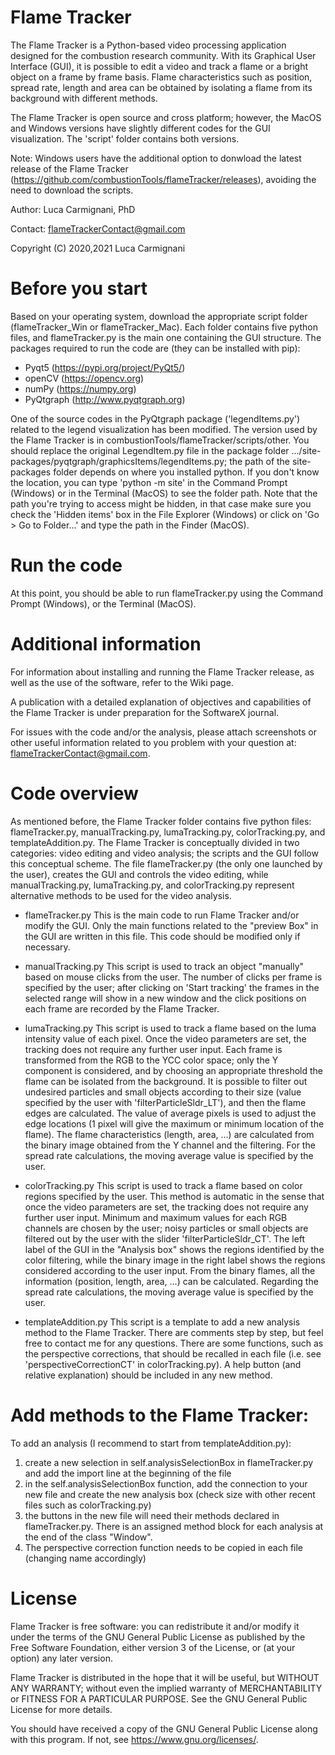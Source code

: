 # Flame Tracker
The Flame Tracker is a Python-based video processing application designed for the combustion research community. With its Graphical User Interface (GUI), it is possible to edit a video and track a flame or a bright object on a frame by frame basis. Flame characteristics such as position, spread rate, length and area can be obtained by isolating a flame from its background with different methods.

The Flame Tracker is open source and cross platform; however, the MacOS and Windows versions have slightly different codes for the GUI visualization. The 'script' folder contains both versions.

Note: Windows users have the additional option to donwload the latest release of the Flame Tracker (https://github.com/combustionTools/flameTracker/releases), avoiding the need to download the scripts.

Author: Luca Carmignani, PhD

Contact: flameTrackerContact@gmail.com

Copyright (C) 2020,2021  Luca Carmignani

# Before you start
Based on your operating system, download the appropriate script folder (flameTracker_Win or flameTracker_Mac). Each folder contains five python files, and flameTracker.py is the main one containing the GUI structure.
The packages required to run the code are (they can be installed with pip):
- Pyqt5 (https://pypi.org/project/PyQt5/)
- openCV (https://opencv.org)
- numPy (https://numpy.org)
- PyQtgraph (http://www.pyqtgraph.org)

One of the source codes in the PyQtgraph package ('legendItems.py') related to the legend visualization has been modified. The version used by the Flame Tracker is in combustionTools/flameTracker/scripts/other. You should replace the original LegendItem.py file in the package folder .../site-packages/pyqtgraph/graphicsItems/legendItems.py; the path of the site-packages folder depends on where you installed python. If you don't know the location, you can type 'python -m site' in the Command Prompt (Windows) or in the Terminal (MacOS) to see the folder path. Note that the path you're trying to access might be hidden, in that case make sure you check the 'Hidden items' box in the File Explorer (Windows) or click on 'Go > Go to Folder...' and type the path in the Finder (MacOS).

# Run the code
At this point, you should be able to run flameTracker.py using the Command Prompt (Windows), or the Terminal (MacOS).

# Additional information
For information about installing and running the Flame Tracker release, as well as the use of the software, refer to the Wiki page.

A publication with a detailed explanation of objectives and capabilities of the Flame Tracker is under preparation for the SoftwareX journal.

For issues with the code and/or the analysis, please attach screenshots or other useful information related to you problem with your question at: flameTrackerContact@gmail.com.

# Code overview
As mentioned before, the Flame Tracker folder contains five python files: flameTracker.py, manualTracking.py, lumaTracking.py, colorTracking.py, and templateAddition.py. The Flame Tracker is conceptually divided in two categories: video editing and video analysis; the scripts and the GUI follow this conceptual scheme.
The file flameTracker.py (the only one launched by the user), creates the GUI and controls the video editing, while manualTracking.py, lumaTracking.py, and colorTracking.py represent alternative methods to be used for the video analysis.

- flameTracker.py
This is the main code to run Flame Tracker and/or modify the GUI. Only the main functions related to the "preview Box" in the GUI are written in
this file. This code should be modified only if necessary.

- manualTracking.py
This script is used to track an object "manually" based on mouse clicks from the user. The number of clicks per frame is specified by the user; after clicking on 'Start tracking' the frames in the selected range will show in a new window and the click positions on each frame are recorded by the Flame Tracker.

- lumaTracking.py
This script is used to track a flame based on the luma intensity value of each pixel. Once the video parameters are set, the tracking does not require any further user input. Each frame is transformed from the RGB to the YCC color space; only the Y component is considered, and by choosing an appropriate threshold the flame can be isolated from the background. It is possible to filter out undesired particles and small objects according to their size (value specified by the user with
'filterParticleSldr_LT'), and then the flame edges are calculated. The value of average pixels is used to adjust the edge locations (1 pixel will
give the maximum or minimum location of the flame). The flame characteristics (length, area, ...) are calculated from the binary image obtained from the Y channel and the filtering. For the spread rate calculations, the moving average value is specified by the user.

- colorTracking.py
This script is used to track a flame based on color regions specified by the user. This method is automatic in the sense that once the video parameters are set, the tracking does not require any further user input. Minimum and maximum values for each RGB channels are chosen by the user; noisy particles or small objects are filtered out by the user with the slider 'filterParticleSldr_CT'. The left label of the GUI in the "Analysis box" shows the regions identified by the color filtering, while the binary image in the right label shows the regions considered according to the user input. From the binary flames, all the information (position, length, area, ...) can be calculated. Regarding the spread rate calculations, the moving average value is specified by the user.

- templateAddition.py
This script is a template to add a new analysis method to the Flame Tracker. There are comments step by step, but feel free to contact me for any questions. There are some functions, such as the perspective corrections, that should be recalled in each file (i.e. see 'perspectiveCorrectionCT' in colorTracking.py). A help button (and relative explanation) should be included in any new method.

# Add methods to the Flame Tracker:
To add an analysis (I recommend to start from templateAddition.py):
1) create a new selection in self.analysisSelectionBox in flameTracker.py and add the import line at the beginning of the file
2) in the self.analysisSelectionBox function, add the connection to your new file and create the new analysis box (check size with other recent files such as colorTracking.py)
3) the buttons in the new file will need their methods declared in flameTracker.py. There is an assigned method block for each analysis at the end of the class "Window".
4) The perspective correction function needs to be copied in each file (changing name accordingly)

# License
Flame Tracker is free software: you can redistribute it and/or modify
it under the terms of the GNU General Public License as published by
the Free Software Foundation, either version 3 of the License, or
(at your option) any later version.

Flame Tracker is distributed in the hope that it will be useful,
but WITHOUT ANY WARRANTY; without even the implied warranty of
MERCHANTABILITY or FITNESS FOR A PARTICULAR PURPOSE.  See the
GNU General Public License for more details.

You should have received a copy of the GNU General Public License
along with this program.  If not, see <https://www.gnu.org/licenses/>.
